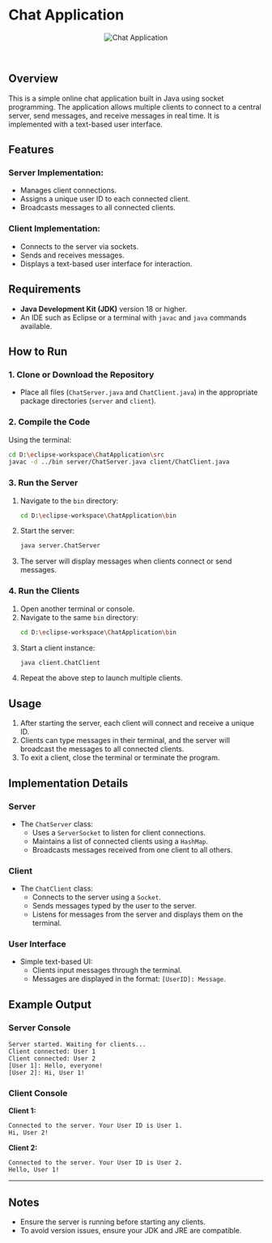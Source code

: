 

# Chat Application

<p align="center">
  <img src="https://github.com/younusFoysal/HR-Hub-Pro-Server/blob/main/images/chat.png" alt="Chat Application">
</p>
<br>

## Overview
This is a simple online chat application built in Java using socket programming. The application allows multiple clients to connect to a central server, send messages, and receive messages in real time. It is implemented with a text-based user interface.



## Features
### **Server Implementation**:
  - Manages client connections.
  - Assigns a unique user ID to each connected client.
  - Broadcasts messages to all connected clients.

### **Client Implementation**:
  - Connects to the server via sockets.
  - Sends and receives messages.
  - Displays a text-based user interface for interaction.



## Requirements
- **Java Development Kit (JDK)** version 18 or higher.
- An IDE such as Eclipse or a terminal with `javac` and `java` commands available.



## How to Run

### 1. Clone or Download the Repository
- Place all files (`ChatServer.java` and `ChatClient.java`) in the appropriate package directories (`server` and `client`).

### 2. Compile the Code
Using the terminal:
```bash
cd D:\eclipse-workspace\ChatApplication\src
javac -d ../bin server/ChatServer.java client/ChatClient.java
```



### 3. Run the Server
1. Navigate to the `bin` directory:
   ```bash
   cd D:\eclipse-workspace\ChatApplication\bin
   ```
2. Start the server:
   ```bash
   java server.ChatServer
   ```
3. The server will display messages when clients connect or send messages.



### 4. Run the Clients
1. Open another terminal or console.
2. Navigate to the same `bin` directory:
   ```bash
   cd D:\eclipse-workspace\ChatApplication\bin
   ```
3. Start a client instance:
   ```bash
   java client.ChatClient
   ```
4. Repeat the above step to launch multiple clients.



## Usage
1. After starting the server, each client will connect and receive a unique ID.
2. Clients can type messages in their terminal, and the server will broadcast the messages to all connected clients.
3. To exit a client, close the terminal or terminate the program.



## Implementation Details

### Server
- The `ChatServer` class:
  - Uses a `ServerSocket` to listen for client connections.
  - Maintains a list of connected clients using a `HashMap`.
  - Broadcasts messages received from one client to all others.

### Client
- The `ChatClient` class:
  - Connects to the server using a `Socket`.
  - Sends messages typed by the user to the server.
  - Listens for messages from the server and displays them on the terminal.

### User Interface
- Simple text-based UI:
  - Clients input messages through the terminal.
  - Messages are displayed in the format: `[UserID]: Message`.



## Example Output

### Server Console
```
Server started. Waiting for clients...
Client connected: User 1
Client connected: User 2
[User 1]: Hello, everyone!
[User 2]: Hi, User 1!
```

### Client Console
**Client 1:**
```
Connected to the server. Your User ID is User 1.
Hi, User 2!
```

**Client 2:**
```
Connected to the server. Your User ID is User 2.
Hello, User 1!
```

---

## Notes
- Ensure the server is running before starting any clients.
- To avoid version issues, ensure your JDK and JRE are compatible.

